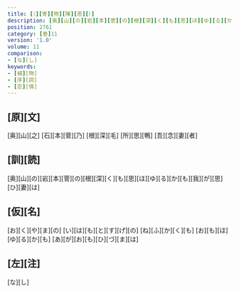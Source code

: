 ```yaml
---
title: [（][寄][物][陳][思][）]
description: [奥][山][の][岩][本][菅][の][根][深][く][も][思][ほ][ゆ][る][か][も][我][が][思][ひ][妻][は]
position: 2761
category: [巻]11
version: '1.0'
volume: 11
comparison:
- [な][し]
keywords:
- [植][物]
- [序][詞]
- [恋][情]
---
```


## [原][文]

[奥][山][之] [石][本][菅][乃] [根][深][毛] [所][思][鴨] [吾][念][妻][者]

## [訓][読]

[奥][山][の][岩][本][菅][の][根][深][く][も][思][ほ][ゆ][る][か][も][我][が][思][ひ][妻][は]

## [仮][名]

[お][く][や][ま][の] [い][は][も][と][す][げ][の] [ね][ふ][か][く][も] [お][も][ほ][ゆ][る][か][も] [あ][が][お][も][ひ][づ][ま][は]

## [左][注]

[な][し]
